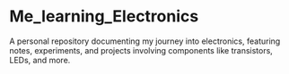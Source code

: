 # Me_learning_Electronics
A personal repository documenting my journey into electronics, featuring notes, experiments, and projects involving components like transistors, LEDs, and more.
